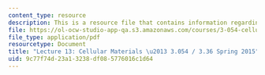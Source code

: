 ```yaml
---
content_type: resource
description: This is a resource file that contains information regarding lecture 13.
file: https://ol-ocw-studio-app-qa.s3.amazonaws.com/courses/3-054-cellular-solids-structure-properties-and-applications-spring-2015/9c77f74d23a13238df085776016c1d64_MIT3_054S15_L13_Cellular.pdf
file_type: application/pdf
resourcetype: Document
title: "Lecture 13: Cellular Materials \u2013 3.054 / 3.36 Spring 2015"
uid: 9c77f74d-23a1-3238-df08-5776016c1d64
---
```

